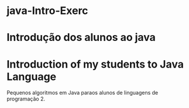 # java-Intro-Exerc
# Introdução dos alunos ao java
# Introduction of my students to Java Language
Pequenos algoritmos em Java paraos alunos de linguagens de programação 2.
